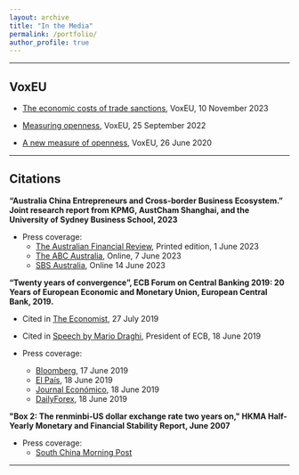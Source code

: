 ```yaml
---
layout: archive
title: "In the Media"
permalink: /portfolio/
author_profile: true
---
```


----

## VoxEU

- [The economic costs of trade sanctions](https://cepr.org/voxeu/columns/economic-costs-trade-sanctions), VoxEU, 10 November 2023

- [Measuring openness](https://cepr.org/voxeu/columns/measuring-openness), VoxEU, 25 September 2022

- [A new measure of openness](https://voxeu.org/article/new-measure-openness), VoxEU, 26 June 2020

----


## Citations
**“Australia China Entrepreneurs and Cross-border Business Ecosystem.” Joint research report from KPMG, AustCham Shanghai, and the University of Sydney Business School, 2023** 

- Press coverage:
  - [The Australian Financial Review](https://www.afr.com/work-and-careers/careers/new-breed-of-chinese-australian-entrepreneurs-reimagines-business-20230530-p5dcg4), Printed edition, 1 June 2023 
  - [The ABC Australia](https://www.abc.net.au/chinese/2023-06-07/australia-china-entrepreneurs-and-their-business-future-report/102420578), Online, 7 June 2023
  - [SBS Australia](https://www.sbs.com.au/language/chinese/zh-hans/podcast-episode/new-study-shows-similarity-between-chinese-and-australian-entrepreneurs/6f4720lmo), Online 14 June 2023

**“Twenty years of convergence”, ECB Forum on Central Banking 2019: 20 Years of European Economic and Monetary Union, European Central Bank, 2019.**

- Cited in [The Economist](https://www.economist.com/finance-and-economics/2019/07/25/domestic-demand-has-sparkled-against-the-euro-gloom), 27 July 2019

- Cited in [Speech by Mario Draghi](https://www.ecb.europa.eu/press/key/date/2019/html/ecb.sp190618~ec4cd2443b.en.html), President of ECB, 18 June 2019

- Press coverage:
  - [Bloomberg](https://www.bloomberg.com/news/articles/2019-06-17/superstar-firms-aging-and-euro-success-in-vogue-at-ecb-retreat), 17 June 2019
  - [El País](https://elpais.com/economia/2019/06/17/actualidad/1560763208_197445.html), 18 June 2019
  - [Journal Económico](https://jornaleconomico.sapo.pt/noticias/estou-simplesmente-impressionado-com-o-que-mario-conseguiu-o-elogio-de-blanchard-a-draghi-457232), 18 June 2019
  - [DailyForex](https://www.dailyforex.com/forex-news/2019/06/eurozone-economies-are-converging/117782), 18 June 2019

**"Box 2: The renminbi-US dollar exchange rate two years on," HKMA Half-Yearly Monetary and Financial Stability Report, June 2007**

- Press coverage:
  - [South China Morning Post](https://www.scmp.com/article/597675/hkma-sees-faster-expected-rise-yuan)

----



<!-- {% include base_path %} 


{% for post in site.portfolio %}
  {% include archive-single.html %}
{% endfor %}
-->